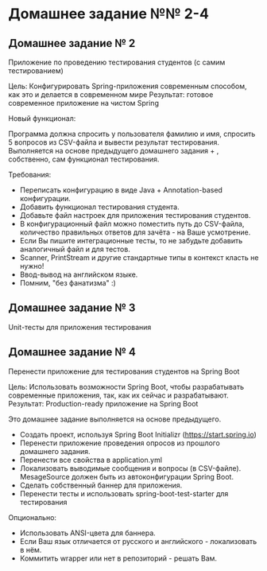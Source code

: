 # Домашнее задание №№ 2-4

## Домашнее задание № 2

Приложение по проведению тестирования студентов (с самим тестированием)

Цель:
Конфигурировать Spring-приложения современным способом, как это и делается в современном мире Результат: готовое современное приложение на чистом Spring

Новый функционал:

Программа должна спросить у пользователя фамилию и имя, спросить 5 вопросов из CSV-файла и вывести результат тестирования.
Выполняется на основе предыдущего домашнего задания + , собственно, сам функционал тестирования.

Требования:

* Переписать конфигурацию в виде Java + Annotation-based конфигурации.
* Добавить функционал тестирования студента.
* Добавьте файл настроек для приложения тестирования студентов.
* В конфигурационный файл можно поместить путь до CSV-файла, количество правильных ответов для зачёта - на Ваше усмотрение.
* Если Вы пишите интеграционные тесты, то не забудьте добавить аналогичный файл и для тестов.
* Scanner, PrintStream и другие стандартные типы в контекст класть не нужно!
* Ввод-вывод на английском языке.
* Помним, "без фанатизма" :)

## Домашнее задание № 3

Unit-тесты для приложения тестирования

## Домашнее задание № 4

Перенести приложение для тестирования студентов на Spring Boot

Цель:
Использовать возможности Spring Boot, чтобы разрабатывать современные приложения, так, как их сейчас и разрабатывают. Результат: Production-ready приложение на Spring Boot

Это домашнее задание выполняется на основе предыдущего.

* Создать проект, используя Spring Boot Initializr (https://start.spring.io)
* Перенести приложение проведения опросов из прошлого домашнего задания.
* Перенести все свойства в application.yml
* Локализовать выводимые сообщения и вопросы (в CSV-файле). MesageSource должен быть из автоконфигурации Spring Boot.
* Сделать собственный баннер для приложения.
* Перенести тесты и использовать spring-boot-test-starter для тестирования

Опционально:

* Использовать ANSI-цвета для баннера.
* Если Ваш язык отличается от русского и английского - локализовать в нём.
* Коммитить wrapper или нет в репозиторий - решать Вам.